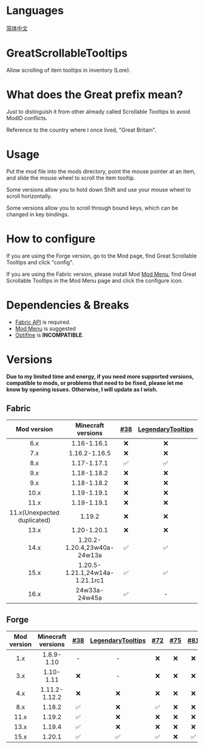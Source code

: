 # Languages
[简体中文](README/zh_cn.md)

# GreatScrollableTooltips
Allow scrolling of item tooltips in inventory (Lore).

# What does the Great prefix mean?
Just to distinguish it from other already called Scrollable Tooltips to avoid ModID conflicts.

Reference to the country where I once lived, "Great Britain".

# Usage
Put the mod file into the mods directory, point the mouse pointer at an item, and slide the mouse wheel to scroll the item tooltip.

Some versions allow you to hold down Shift and use your mouse wheel to scroll horizontally.

Some versions allow you to scroll through bound keys, which can be changed in key bindings.

# How to configure
If you are using the Forge version, go to the Mod page, find Great Scrollable Tooltips and click "config".

If you are using the Fabric version, please install Mod [Mod Menu](https://modrinth.com/mod/modmenu), find Great Scrollable Tooltips in the Mod Menu page and click the configure icon.

# Dependencies & Breaks
- [Fabric API](https://modrinth.com/mod/fabric-api) is required.
- [Mod Menu](https://modrinth.com/mod/modmenu) is suggested
- [Optifine](https://optifine.net/) is **INCOMPATIBLE**.

# Versions
**Due to my limited time and energy, if you need more supported versions, compatible to mods, or problems that need to be fixed, please let me know by opening issues. Otherwise, I will update as I wish.**

## Fabric
|         Mod version         |       Minecraft versions       | [#38](https://github.com/flowerinsnow-lights-opensource/GreatScrollableTooltips/issues/38) | [LegendaryTooltips](https://github.com/AHilyard/LegendaryTooltips) | [#72](https://github.com/flowerinsnow-lights-opensource/GreatScrollableTooltips/issues/72) | [#75](https://github.com/flowerinsnow-lights-opensource/GreatScrollableTooltips/issues/75) | [AppleSkin](https://github.com/squeek502/AppleSkin) |
| :-------------------------: | :----------------------------: | :----------------------------------------------------------------------------------------: | :----------------------------------------------------------------: | :----------------------------------------------------------------------------------------: | :----------------------------------------------------------------------------------------: | :-------------------------------------------------: |
|             6.x             |          1.16-1.16.1           |                                             ❌                                              |                                 ❌                                  |                                             ❌                                              |                                             ❌                                              |                          ❌                          |
|             7.x             |         1.16.2-1.16.5          |                                             ❌                                              |                                 ❌                                  |                                             ❌                                              |                                             ❌                                              |                          ❌                          |
|             8.x             |          1.17-1.17.1           |                                             ✅                                              |                                 ✅                                  |                                             ✅                                              |                                             ✅                                              |                          ✅                          |
|             9.x             |          1.18-1.18.2           |                                             ❌                                              |                                 ❌                                  |                                             ❌                                              |                                             ❌                                              |                          ❌                          |
|             9.x             |          1.18-1.18.2           |                                             ❌                                              |                                 ❌                                  |                                             ❌                                              |                                             ❌                                              |                          ❌                          |
|            10.x             |          1.19-1.19.1           |                                             ❌                                              |                                 ❌                                  |                                             ❌                                              |                                             ❌                                              |                          ❌                          |
|            11.x             |          1.19-1.19.1           |                                             ❌                                              |                                 ❌                                  |                                             ❌                                              |                                             ❌                                              |                          ❌                          |
| 11.x(Unexpected duplicated) |             1.19.2             |                                             ❌                                              |                                 ❌                                  |                                             ❌                                              |                                             ❌                                              |                          ❌                          |
|            13.x             |          1.20-1.20.1           |                                             ❌                                              |                                 ❌                                  |                                             ❌                                              |                                             ❌                                              |                          ❌                          |
|            14.x             |  1.20.2-1.20.4,23w40a-24w13a   |                                             ✅                                              |                                 ✅                                  |                                             ✅                                              |                                             ✅                                              |                          ❌                          |
|            15.x             | 1.20.5-1.21.1,24w14a-1.21.1rc1 |                                             ✅                                              |                                 ✅                                  |                                             ✅                                              |                                             ✅                                              |                          ✅                          |
|            16.x             |         24w33a-24w45a          |                                             ✅                                              |                                 -                                  |                                             ✅                                              |                                             ✅                                              |                          ✅                          |

## Forge
| Mod version | Minecraft versions | [#38](https://github.com/flowerinsnow-lights-opensource/GreatScrollableTooltips/issues/38) | [LegendaryTooltips](https://github.com/AHilyard/LegendaryTooltips) | [#72](https://github.com/flowerinsnow-lights-opensource/GreatScrollableTooltips/issues/72) | [#75](https://github.com/flowerinsnow-lights-opensource/GreatScrollableTooltips/issues/75) | [#81](https://github.com/flowerinsnow-lights-opensource/GreatScrollableTooltips/issues/81) | [#82](https://github.com/flowerinsnow-lights-opensource/GreatScrollableTooltips/issues/82) |
| :---------: | :----------------: | :----------------------------------------------------------------------------------------: | :----------------------------------------------------------------: | :----------------------------------------------------------------------------------------: | :----------------------------------------------------------------------------------------: | :----------------------------------------------------------------------------------------: | :----------------------------------------------------------------------------------------: |
|     1.x     |     1.8.9-1.10     |                                             -                                              |                                 -                                  |                                             ❌                                              |                                             ❌                                              |                                             ❌                                              |                                             ❌                                              |
|     3.x     |     1.10-1.11      |                                             ❌                                              |                                 -                                  |                                             ❌                                              |                                             ❌                                              |                                             ❌                                              |                                             ❌                                              |
|     4.x     |   1.11.2-1.12.2    |                                             ❌                                              |                                 ❌                                  |                                             ❌                                              |                                             ❌                                              |                                             ❌                                              |                                             ❌                                              |
|     8.x     |       1.18.2       |                                             ✅                                              |                                 ❌                                  |                                             ✅                                              |                                             ❌                                              |                                             ❌                                              |                                             ❌                                              |
|    11.x     |       1.19.2       |                                             ✅                                              |                                 ❌                                  |                                             ❌                                              |                                             ❌                                              |                                             ❌                                              |                                             ❌                                              |
|    13.x     |       1.19.4       |                                             ✅                                              |                                 ❌                                  |                                             ❌                                              |                                             ❌                                              |                                             ❌                                              |                                             ❌                                              |
|    15.x     |       1.20.1       |                                             ✅                                              |                                 ✅                                  |                                             ✅                                              |                                             ❌                                              |                                             ✅                                              |                                             ✅                                              |
